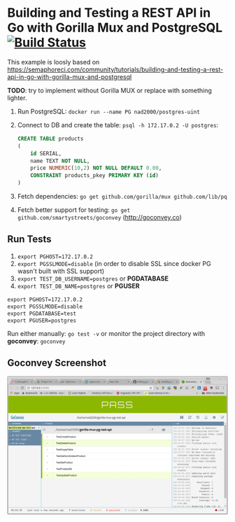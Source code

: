 # Building and Testing a REST API in Go with Gorilla Mux and PostgreSQL [![Build Status](https://semaphoreci.com/api/v1/nad2000/gorilla-mux-pg-rest-api/branches/master/badge.svg)](https://semaphoreci.com/nad2000/gorilla-mux-pg-rest-api)

This example is loosly based on https://semaphoreci.com/community/tutorials/building-and-testing-a-rest-api-in-go-with-gorilla-mux-and-postgresql

**TODO**: try to implement without Gorilla MUX or replace with something lighter.

1. Run PostgreSQL: `docker run --name PG nad2000/postgres-uint`
1. Connect to DB and create the table: `psql -h 172.17.0.2 -U postgres`:

    ```sql
    CREATE TABLE products
    (
        id SERIAL,
        name TEXT NOT NULL,
        price NUMERIC(10,2) NOT NULL DEFAULT 0.00,
        CONSTRAINT products_pkey PRIMARY KEY (id)
    )
    ```
1. Fetch dependencies: `go get github.com/gorilla/mux github.com/lib/pq`
1. Fetch better support for testing: `go get github.com/smartystreets/goconvey` (http://goconvey.co)


## Run Tests

1. `export PGHOST=172.17.0.2`
1. `export PGSSLMODE=disable` (in order to disable SSL since docker PG wasn't built with SSL support)
1. `export TEST_DB_USERNAME=postgres` or **PGDATABASE**
1. `export TEST_DB_NAME=postgres` or **PGUSER**
```
export PGHOST=172.17.0.2
export PGSSLMODE=disable
export PGDATABASE=test
export PGUSER=postgres
```
Run either manually: `go test -v` or monitor the project directory with **goconvey**: `goconvey`

## Goconvey Screenshot
![Goconvey](/.screenshots/test.png?raw=true "Goconvey Console")

